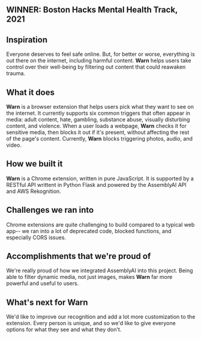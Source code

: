 ## WINNER: Boston Hacks Mental Health Track, 2021
## Inspiration

Everyone deserves to feel safe online. But, for better or worse, everything is out there on the internet, including harmful content. **Warn** helps users take control over their well-being by filtering out content that could reawaken trauma. 

## What it does
**Warn** is a browser extension that helps users pick what they want to see on the internet. It currently supports six common triggers that often appear in media: adult content, hate, gambling, substance abuse, visually disturbing content, and violence. When a user loads a webpage, **Warn** checks it for sensitive media, then blocks it out if it's present, without affecting the rest of the page's content. Currently, **Warn** blocks triggering photos, audio, and video.

## How we built it
**Warn** is a Chrome extension, written in pure JavaScript. It is supported by a RESTful API writtent in Python Flask and powered by the AssemblyAI API and AWS Rekognition. 

## Challenges we ran into
Chrome extensions are quite challenging to build compared to a typical web app-- we ran into a lot of deprecated code, blocked functions, and especially CORS issues.

## Accomplishments that we're proud of
We're really proud of how we integrated AssemblyAI into this project. Being able to filter dynamic media, not just images, makes **Warn** far more powerful and useful to users.

## What's next for Warn
We'd like to improve our recognition and add a lot more customization to the extension. Every person is unique, and so we'd like to give everyone options for what they see and what they don't.

